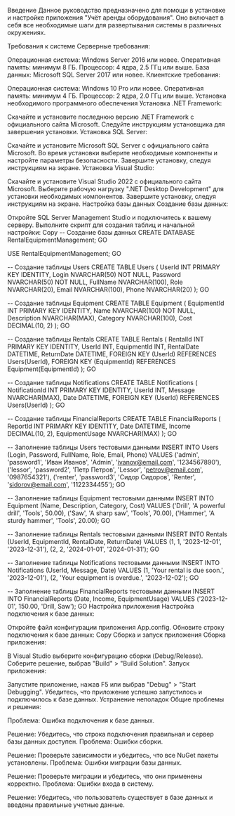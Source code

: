 Введение
Данное руководство предназначено для помощи в установке и настройке приложения "Учёт аренды оборудования". Оно включает в себя все необходимые шаги для развертывания системы в различных окружениях.

Требования к системе
Серверные требования:

Операционная система: Windows Server 2016 или новее.
Оперативная память: минимум 8 ГБ.
Процессор: 4 ядра, 2.5 ГГц или выше.
База данных: Microsoft SQL Server 2017 или новее.
Клиентские требования:

Операционная система: Windows 10 Pro или новее.
Оперативная память: минимум 4 ГБ.
Процессор: 2 ядра, 2.0 ГГц или выше.
Установка необходимого программного обеспечения
Установка .NET Framework:

Скачайте и установите последнюю версию .NET Framework с официального сайта Microsoft.
Следуйте инструкциям установщика для завершения установки.
Установка SQL Server:

Скачайте и установите Microsoft SQL Server с официального сайта Microsoft.
Во время установки выберите необходимые компоненты и настройте параметры безопасности.
Завершите установку, следуя инструкциям на экране.
Установка Visual Studio:

Скачайте и установите Visual Studio 2022 с официального сайта Microsoft.
Выберите рабочую нагрузку ".NET Desktop Development" для установки необходимых компонентов.
Завершите установку, следуя инструкциям на экране.
Настройка базы данных
Создание базы данных:

Откройте SQL Server Management Studio и подключитесь к вашему серверу.
Выполните скрипт для создания таблиц и начальной настройки:
Copy
-- Создание базы данных
CREATE DATABASE RentalEquipmentManagement;
GO

USE RentalEquipmentManagement;
GO

-- Создание таблицы Users
CREATE TABLE Users (
    UserId INT PRIMARY KEY IDENTITY,
    Login NVARCHAR(50) NOT NULL,
    Password NVARCHAR(50) NOT NULL,
    FullName NVARCHAR(100),
    Role NVARCHAR(20),
    Email NVARCHAR(100),
    Phone NVARCHAR(20)
);
GO

-- Создание таблицы Equipment
CREATE TABLE Equipment (
    EquipmentId INT PRIMARY KEY IDENTITY,
    Name NVARCHAR(100) NOT NULL,
    Description NVARCHAR(MAX),
    Category NVARCHAR(100),
    Cost DECIMAL(10, 2)
);
GO

-- Создание таблицы Rentals
CREATE TABLE Rentals (
    RentalId INT PRIMARY KEY IDENTITY,
    UserId INT,
    EquipmentId INT,
    RentalDate DATETIME,
    ReturnDate DATETIME,
    FOREIGN KEY (UserId) REFERENCES Users(UserId),
    FOREIGN KEY (EquipmentId) REFERENCES Equipment(EquipmentId)
);
GO

-- Создание таблицы Notifications
CREATE TABLE Notifications (
    NotificationId INT PRIMARY KEY IDENTITY,
    UserId INT,
    Message NVARCHAR(MAX),
    Date DATETIME,
    FOREIGN KEY (UserId) REFERENCES Users(UserId)
);
GO

-- Создание таблицы FinancialReports
CREATE TABLE FinancialReports (
    ReportId INT PRIMARY KEY IDENTITY,
    Date DATETIME,
    Income DECIMAL(10, 2),
    EquipmentUsage NVARCHAR(MAX)
);
GO

-- Заполнение таблицы Users тестовыми данными
INSERT INTO Users (Login, Password, FullName, Role, Email, Phone)
VALUES
('admin', 'password1', 'Иван Иванов', 'Admin', 'ivanov@email.com', '1234567890'),
('lessor', 'password2', 'Петр Петров', 'Lessor', 'petrov@email.com', '0987654321'),
('renter', 'password3', 'Сидор Сидоров', 'Renter', 'sidorov@email.com', '1122334455');
GO

-- Заполнение таблицы Equipment тестовыми данными
INSERT INTO Equipment (Name, Description, Category, Cost)
VALUES
('Drill', 'A powerful drill', 'Tools', 50.00),
('Saw', 'A sharp saw', 'Tools', 70.00),
('Hammer', 'A sturdy hammer', 'Tools', 20.00);
GO

-- Заполнение таблицы Rentals тестовыми данными
INSERT INTO Rentals (UserId, EquipmentId, RentalDate, ReturnDate)
VALUES
(1, 1, '2023-12-01', '2023-12-31'),
(2, 2, '2024-01-01', '2024-01-31');
GO

-- Заполнение таблицы Notifications тестовыми данными
INSERT INTO Notifications (UserId, Message, Date)
VALUES
(1, 'Your rental is due soon.', '2023-12-01'),
(2, 'Your equipment is overdue.', '2023-12-02');
GO

-- Заполнение таблицы FinancialReports тестовыми данными
INSERT INTO FinancialReports (Date, Income, EquipmentUsage)
VALUES
('2023-12-01', 150.00, 'Drill, Saw');
GO
Настройка приложения
Настройка подключения к базе данных:

Откройте файл конфигурации приложения App.config.
Обновите строку подключения к базе данных:
Copy
<connectionStrings>
    <add name="RentalDbContext" connectionString="data source=DESKTOP-2Q04B4M;initial catalog=RentalEquipmentManagement;integrated security=True;MultipleActiveResultSets=True;" providerName="System.Data.SqlClient" />
</connectionStrings>
Сборка и запуск приложения
Сборка приложения:

В Visual Studio выберите конфигурацию сборки (Debug/Release).
Соберите решение, выбрав "Build" > "Build Solution".
Запуск приложения:

Запустите приложение, нажав F5 или выбрав "Debug" > "Start Debugging".
Убедитесь, что приложение успешно запустилось и подключилось к базе данных.
Устранение неполадок
Общие проблемы и решения:

Проблема: Ошибка подключения к базе данных.

Решение: Убедитесь, что строка подключения правильная и сервер базы данных доступен.
Проблема: Ошибки сборки.

Решение: Проверьте зависимости и убедитесь, что все NuGet пакеты установлены.
Проблема: Ошибки миграции базы данных.

Решение: Проверьте миграции и убедитесь, что они применены корректно.
Проблема: Ошибки входа в систему.

Решение: Убедитесь, что пользователь существует в базе данных и введены правильные учетные данные.